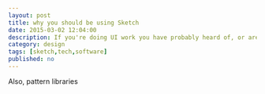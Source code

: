 ```yaml
---
layout: post
title: why you should be using Sketch
date: 2015-03-02 12:04:00
description: If you're doing UI work you have probably heard of, or are already using, Sketch. If you aren't, here are a few arguments that may sway your opinion
category: design
tags: [sketch,tech,software] 
published: no
---
```


Also, pattern libraries
